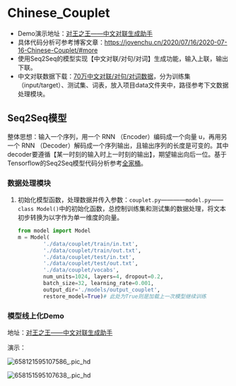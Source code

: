 # Chinese_Couplet
* Demo演示地址：[对王之王——中文对联生成助手](http://47.106.241.83:5500/Chinese_Couplet)
* 具体代码分析可参考博客文章：https://jovenchu.cn/2020/07/16/2020-07-16-Chinese-Couplet/#more
* 使用Seq2Seq的模型实现【中文对联/对句/对词】生成功能，输入上联，输出下联。
* 中文对联数据下载：[70万中文对联/对句/对词数据](https://github.com/wb14123/couplet-dataset/releases/download/1.0/couplet.tar.gz)，分为训练集（input/target）、测试集、词表，放入项目data文件夹中，路径参考下文数据处理模块。

## Seq2Seq模型

整体思想：输入一个序列，用一个 RNN （Encoder）编码成一个向量 u，再用另一个 RNN （Decoder）解码成一个序列输出，且输出序列的长度是可变的。其中decoder要遵循【某一时刻的输入时上一时刻的输出】，期望输出向后一位。基于Tensorflow的Seq2Seq模型代码分析参考[全家桶](https://zhuanlan.zhihu.com/p/47929039)。

### 数据处理模块

1. 初始化模型函数，处理数据并传入参数：`couplet.py`————`model.py`——`class Model()`中的初始化函数，总控制训练集和测试集的数据处理，将文本初步转换为以字作为单一维度的向量。

   ```python
   from model import Model
   m = Model(
           './data/couplet/train/in.txt',
           './data/couplet/train/out.txt',
           './data/couplet/test/in.txt',
           './data/couplet/test/out.txt',
           './data/couplet/vocabs',
           num_units=1024, layers=4, dropout=0.2,
           batch_size=32, learning_rate=0.001,
           output_dir='./models/output_couplet',
           restore_model=True)# 此处为True则是加载上一次模型继续训练
   ```

### 模型线上化Demo

地址：[对王之王——中文对联生成助手](http://47.106.241.83:5500/Chinese_Couplet)

演示：

![658121595107586_.pic_hd](https://tva1.sinaimg.cn/large/007S8ZIlgy1ggw6tgn0p1j30z40m8twe.jpg)

![658151595107638_.pic_hd](https://tva1.sinaimg.cn/large/007S8ZIlgy1ggw6thmoodj30z40m8dxe.jpg)